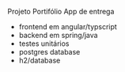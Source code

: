 Projeto Portifólio
App de entrega 
- frontend em angular/typscript
- backend em spring/java
- testes unitários
- postgres database
- h2/database

